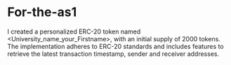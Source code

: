 # For-the-as1
I created a personalized ERC-20 token named &lt;University_name_your_Firstname>, with an initial supply of 2000 tokens. The implementation adheres to ERC-20 standards and includes features to retrieve the latest transaction timestamp, sender and receiver addresses.
